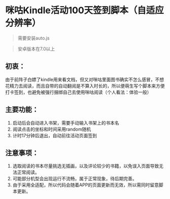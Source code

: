 # 咪咕Kindle活动100天签到脚本（自适应分辨率）

>需要安装auto.js

>安卓版本在7.0以上

## 初衷：
由于前阵子白嫖了kindle用来看文档，但又对咪咕里面图书确实不怎么感冒，不想花精力去阅读，而且自带的自动翻阅是不算入时长的，所以便萌生写个脚本来方便打卡签到，也避免被强行捆绑自己去使用咪咕阅读（个人看法：体验一般）

## 主要功能：
1. 启动后会自动进入书架，需要手动输入书架上的书本名
2. 阅读点击的坐标和时间采用random随机
3. 计时17分钟后退出，自动前往活动页面签到

## 注意事项：
1. 选取阅读的书本尽量挑选无插画，以及评论较少的书籍，以免误入页面导致无法正常阅读。
2. 可能部分机型会出现运行不流畅，属于正常现象，待后期完善。
3. 由于采用全适配，所以代码会随着APP的页面更新而无效，所以需同时留意脚本更新。
